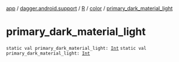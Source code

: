 [app](../../../index.md) / [dagger.android.support](../../index.md) / [R](../index.md) / [color](index.md) / [primary_dark_material_light](./primary_dark_material_light.md)

# primary_dark_material_light

`static val primary_dark_material_light: `[`Int`](https://kotlinlang.org/api/latest/jvm/stdlib/kotlin/-int/index.html)
`static val primary_dark_material_light: `[`Int`](https://kotlinlang.org/api/latest/jvm/stdlib/kotlin/-int/index.html)